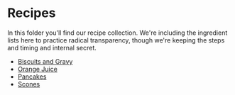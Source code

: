 # Recipes

In this folder you'll find our recipe collection. We're including the ingredient lists here to practice radical transparency,
though we're keeping the steps and timing and internal secret.

+ [Biscuits and Gravy](biscuits_gruvy.md)
+ [Orange Juice](orange_juice.md)
+ [Pancakes](pancakes.md)
+ [Scones](scones.md)
